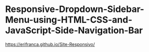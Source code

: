 # Responsive-Dropdown-Sidebar-Menu-using-HTML-CSS-and-JavaScript-Side-Navigation-Bar
https://erifranca.github.io/Site-Responsivo/
